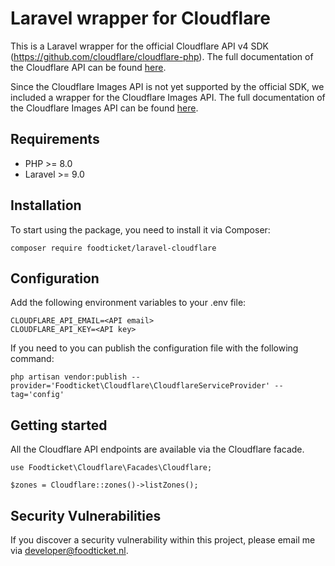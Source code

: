 # Laravel wrapper for Cloudflare
This is a Laravel wrapper for the official Cloudflare API v4 SDK (https://github.com/cloudflare/cloudflare-php). The full documentation of the Cloudflare API can be found [here](https://developers.cloudflare.com/api/).

Since the Cloudflare Images API is not yet supported by the official SDK, we included a wrapper for the Cloudflare Images API. The full documentation of the Cloudflare Images API can be found [here](https://developers.cloudflare.com/images/).

## Requirements

- PHP >= 8.0
- Laravel >= 9.0

## Installation
To start using the package, you need to install it via Composer:
```
composer require foodticket/laravel-cloudflare
```

## Configuration
Add the following environment variables to your .env file:
```
CLOUDFLARE_API_EMAIL=<API email>
CLOUDFLARE_API_KEY=<API key>
```
If you need to you can publish the configuration file with the following command:
```
php artisan vendor:publish --provider='Foodticket\Cloudflare\CloudflareServiceProvider' --tag='config'
```

## Getting started
All the Cloudflare API endpoints are available via the Cloudflare facade.
```
use Foodticket\Cloudflare\Facades\Cloudflare;

$zones = Cloudflare::zones()->listZones();
```

## Security Vulnerabilities

If you discover a security vulnerability within this project, please email me via [developer@foodticket.nl](mailto:developer@foodticket.nl).
